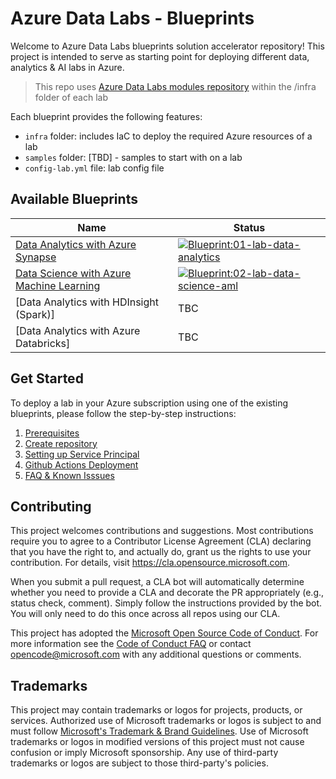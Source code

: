 # Azure Data Labs - Blueprints

Welcome to Azure Data Labs blueprints solution accelerator repository! This project is intended to serve as starting point for deploying different data, analytics & AI labs in Azure.

> This repo uses [Azure Data Labs modules repository](https://github.com/Azure/azure-data-labs-modules) within the /infra folder of each lab

Each blueprint provides the following features:

- `infra` folder: includes IaC to deploy the required Azure resources of a lab
- `samples` folder:  [TBD] - samples to start with on a lab
- `config-lab.yml` file:  lab config file

## Available Blueprints

| Name | Status |
| - | - |
| [Data Analytics with Azure Synapse](https://github.com/Azure/azure-data-labs-blueprints/tree/main/01-lab-data-analytics-syn) | [![Blueprint:01-lab-data-analytics](https://github.com/Azure/azure-data-labs-blueprints/actions/workflows/deploy-lab-01.yml/badge.svg)](https://github.com/Azure/azure-data-labs-blueprints/actions/workflows/deploy-lab-01.yml) |
| [Data Science with Azure Machine Learning](https://github.com/Azure/azure-data-labs-blueprints/tree/main/02-lab-data-science-aml) |[![Blueprint:02-lab-data-science-aml](https://github.com/Azure/azure-data-labs-blueprints/actions/workflows/deploy-lab-02.yml/badge.svg?branch=main)](https://github.com/Azure/azure-data-labs-blueprints/actions/workflows/deploy-lab-02.yml) |
| [Data Analytics with HDInsight (Spark)] |TBC |
| [Data Analytics with Azure Databricks] |TBC |

## Get Started

To deploy a lab in your Azure subscription using one of the existing blueprints, please follow the step-by-step instructions:

1. [Prerequisites](./assets/docs/adl-prerequisited.md)
2. [Create repository](./assets/docs/adl-createrepository.md)
3. [Setting up Service Principal](./assets/docs/adl-serviceprincipal.md)
4. [Github Actions Deployment](./assets/docs/adl-deployment-githubactions.md)
5. [FAQ & Known Isssues](./assets/docs/adl-knownissues.md)

## Contributing

This project welcomes contributions and suggestions.  Most contributions require you to agree to a
Contributor License Agreement (CLA) declaring that you have the right to, and actually do, grant us
the rights to use your contribution. For details, visit https://cla.opensource.microsoft.com.

When you submit a pull request, a CLA bot will automatically determine whether you need to provide
a CLA and decorate the PR appropriately (e.g., status check, comment). Simply follow the instructions
provided by the bot. You will only need to do this once across all repos using our CLA.

This project has adopted the [Microsoft Open Source Code of Conduct](https://opensource.microsoft.com/codeofconduct/).
For more information see the [Code of Conduct FAQ](https://opensource.microsoft.com/codeofconduct/faq/) or
contact [opencode@microsoft.com](mailto:opencode@microsoft.com) with any additional questions or comments.

## Trademarks

This project may contain trademarks or logos for projects, products, or services. Authorized use of Microsoft 
trademarks or logos is subject to and must follow 
[Microsoft's Trademark & Brand Guidelines](https://www.microsoft.com/en-us/legal/intellectualproperty/trademarks/usage/general).
Use of Microsoft trademarks or logos in modified versions of this project must not cause confusion or imply Microsoft sponsorship.
Any use of third-party trademarks or logos are subject to those third-party's policies.
